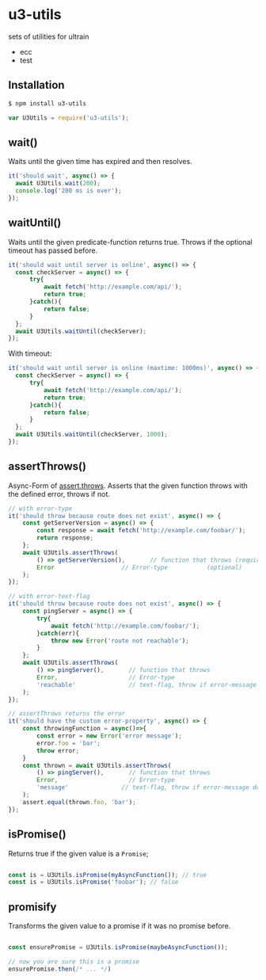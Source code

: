# u3-utils
sets of utilities for ultrain

* ecc
* test

## Installation

  ```sh
$ npm install u3-utils
```

  ```javascript
var U3Utils = require('u3-utils');
```

## wait()

Waits until the given time has expired and then resolves.

  ```javascript
it('should wait', async() => {
    await U3Utils.wait(200);
    console.log('200 ms is over');
});
```

## waitUntil()

Waits until the given predicate-function returns true. Throws if the optional timeout has passed before.

  ```javascript
it('should wait until server is online', async() => {
    const checkServer = async() => {
        try{
            await fetch('http://example.com/api/');
            return true;
        }catch(){
            return false;
        }
    };
    await U3Utils.waitUntil(checkServer);
});
```

With timeout:

  ```javascript
it('should wait until server is online (maxtime: 1000ms)', async() => {
    const checkServer = async() => {
        try{
            await fetch('http://example.com/api/');
            return true;
        }catch(){
            return false;
        }
    };
    await U3Utils.waitUntil(checkServer, 1000);
});
```

## assertThrows()

Async-Form of [assert.throws](https://nodejs.org/api/assert.html#assert_assert_throws_block_error_message). Asserts that the given function throws with the defined error, throws if not.

```javascript
// with error-type
it('should throw because route does not exist', async() => {
    const getServerVersion = async() => {
        const response = await fetch('http://example.com/foobar/');
        return response;
    };
    await U3Utils.assertThrows(
        () => getServerVersion(),       // function that throws (required)
        Error                   // Error-type           (optional)
    );
});

// with error-text-flag
it('should throw because route does not exist', async() => {
    const pingServer = async() => {
        try{
            await fetch('http://example.com/foobar/');            
        }catch(err){
            throw new Error('route not reachable');
        }
    };
    await U3Utils.assertThrows(
        () => pingServer(),       // function that throws                                    (required)
        Error,                    // Error-type                                              (optional)
        'reachable'               // text-flag, throw if error-message does not include this (optional)  
    );
});

// assertThrows returns the error
it('should have the custom error-property', async() => {
    const throwingFunction = async()=>{
        const error = new Error('error message');
        error.foo = 'bar';
        throw error;
    }
    const thrown = await U3Utils.assertThrows(
        () => pingServer(),       // function that throws                                    (required)
        Error,                    // Error-type                                              (optional)
        'message'               // text-flag, throw if error-message does not include this (optional)  
    );
    assert.equal(thrown.foo, 'bar');
});
```

## isPromise()
Returns true if the given value is a `Promise`;

```javascript

const is = U3Utils.isPromise(myAsyncFunction()); // true
const is = U3Utils.isPromise('foobar'); // false

```

## promisify

Transforms the given value to a promise if it was no promise before.

  ``` javascript

const ensurePromise = U3Utils.isPromise(maybeAsyncFunction());

// now you are sure this is a promise
ensurePromise.then(/* ... */)

```

